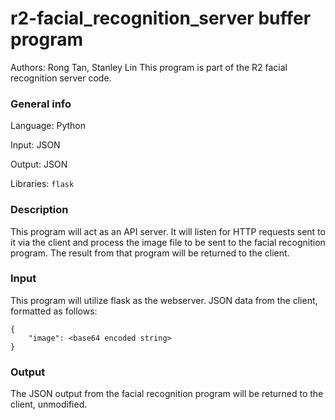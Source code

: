 # r2-facial_recognition_server buffer program
Authors: Rong Tan, Stanley Lin
This program is part of the R2 facial recognition server code.

### General info
Language: Python

Input: JSON

Output: JSON

Libraries: `flask`

### Description
This program will act as an API server. It will listen for HTTP requests sent to it via the client and process the image file to be sent to the facial recognition program. The result from that program will be returned to the client.

### Input
This program will utilize flask as the webserver.
JSON data from the client, formatted as follows:
```
{
	"image": <base64 encoded string>
}
```

### Output
The JSON output from the facial recognition program will be returned to the client, unmodified.

